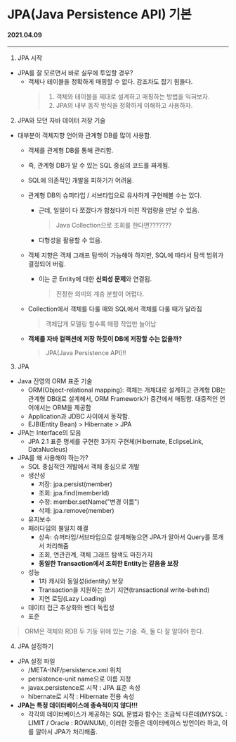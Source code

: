 # JPA(Java Persistence API) 기본

#### 2021.04.09

---

1. JPA 시작

- JPA를 잘 모르면서 바로 실무에 투입할 경우?
  - 객체나 테이블을 정확하게 매핑할 수 없다. 감조차도 잡기 힘들다.
    > 1. 객체와 테이블을 제대로 설계하고 매핑하는 방법을 익혀보자. <br>
    > 2. JPA의 내부 동작 방식을 정확하게 이해하고 사용하자. <br>

2. JPA와 모던 자바 데이터 저장 기술

- 대부분이 객체지향 언어와 관계형 DB를 많이 사용함.

  - 객체를 관계형 DB를 통해 관리함.
  - 즉, 관계형 DB가 알 수 있는 SQL 중심의 코드를 짜게됨.
  - SQL에 의존적인 개발을 피하기가 어려움.
  - 관계형 DB의 슈퍼타입 / 서브타입으로 유사하게 구현해볼 수는 있다.

    - 근데, 일일이 다 쪼갰다가 합쳤다가 미친 작업량을 만날 수 있음.

      > Java Collection으로 조회를 한다면???????

    - 다형성을 활용할 수 있음.

  - 객체 지향은 객체 그래프 탐색이 가능해야 하지만, SQL에 따라서 탐색 범위가 결정되어 버림.
    - 이는 곧 Entity에 대한 **신뢰성 문제**와 연결됨.
      > 진정한 의미의 계층 분할이 어렵다.
  - Collection에서 객체를 다룰 때와 SQL에서 객체를 다룰 때가 달라짐
    > 객체답게 모델링 할수록 매핑 작업만 늘어남
  - **객체를 자바 컬렉션에 저장 하듯이 DB에 저장할 수는 없을까?**
    > JPA(Java Persistence API)!!

3. JPA

- Java 진영의 ORM 표준 기술
  - ORM(Object-relational mapping): 객체는 개체대로 설계하고 관계형 DB는 관계형 DB대로 설계해서, ORM Framework가 중간에서 매핑함. 대중적인 언어에서는 ORM을 제공함
  - Application과 JDBC 사이에서 동작함.
  - EJB(Entity Bean) > Hibernate > JPA
- JPA는 Interface의 모음
  - JPA 2.1 표준 명세를 구현한 3가지 구현체(Hibernate, EclipseLink, DataNucleus)
- JPA를 왜 사용해야 하는가?
  - SQL 중심적인 개발에서 객체 중심으로 개발
  - 생산성
    - 저장: jpa.persist(member)
    - 조회: jpa.find(memberId)
    - 수정: member.setName("변경 이름")
    - 삭제: jpa.remove(member)
  - 유지보수
  - 패러다임의 불일치 해결
    - 상속: 슈퍼타입/서브타입으로 설계해놓으면 JPA가 알아서 Query를 쪼개서 처리해줌
    - 조회, 연관관계, 객체 그래프 탐색도 마찬가지
    - **동일한 Transaction에서 조회한 Entity는 같음을 보장**
  - 성능
    - 1차 캐시와 동일성(identity) 보장
    - Transaction을 지원하는 쓰기 지연(transactional write-behind)
    - 지연 로딩(Lazy Loading)
  - 데이터 접근 추상화와 벤더 독립성
  - 표준

> ORM은 객체와 RDB 두 기둥 위에 있는 기술. 즉, 둘 다 잘 알아야 한다.

4. JPA 설정하기

- JPA 설정 파일
  - /META-INF/persistence.xml 위치
  - persistence-unit name으로 이름 지정
  - javax.persistence로 시작 : JPA 표준 속성
  - hibernate로 시작 : Hibernate 전용 속성
- **JPA는 특정 데이터베이스에 종속적이지 않다!!!**
  - 각각의 데이터베이스가 제공하는 SQL 문법과 함수는 조금씩 다른데(MYSQL : LIMIT / Oracle : ROWNUM), 이러한 것들은 데이터베이스 방언이라 하고, 이를 알아서 JPA가 처리해줌.
